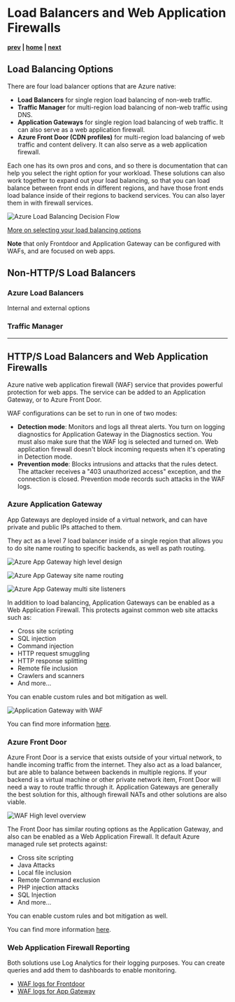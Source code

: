 # Load Balancers and Web Application Firewalls

**[prev](./topology-overview.md) | [home](./readme.md)  | [next](./routing.md)**

## Load Balancing Options

There are four load balancer options that are Azure native:

* **Load Balancers** for single region load balancing of non-web traffic.
* **Traffic Manager** for multi-region load balancing of non-web traffic using DNS.
* **Application Gateways** for single region load balancing of web traffic.  It can also serve as a web application firewall.
* **Azure Front Door (CDN profiles)** for multi-region load balancing of web traffic and content delivery.  It can also serve as a web application firewall.

Each one has its own pros and cons, and so there is documentation that can help you select the right option for your workload.  These solutions can also work together to expand out your load balancing, so that you can load balance between front ends in different regions, and have those front ends load balance inside of their regions to backend services.  You can also layer them in with firewall services.

![Azure Load Balancing Decision Flow](https://docs.microsoft.com/azure/architecture/guide/technology-choices/images/load-balancing-decision-tree.png)

[More on selecting your load balancing options](https://docs.microsoft.com/azure/architecture/guide/technology-choices/load-balancing-overview)

**Note** that only Frontdoor and Application Gateway can be configured with WAFs, and are focused on web apps.

## Non-HTTP/S Load Balancers

### Azure Load Balancers

Internal and external options

### Traffic Manager

---

## HTTP/S Load Balancers and Web Application Firewalls

Azure native web application firewall (WAF) service that provides powerful protection for web apps.  The service can be added to an Application Gateway, or to Azure Front Door.

WAF configurations can be set to run in one of two modes:

* **Detection mode**: Monitors and logs all threat alerts. You turn on logging diagnostics for Application Gateway in the Diagnostics section. You must also make sure that the WAF log is selected and turned on. Web application firewall doesn't block incoming requests when it's operating in Detection mode.
* **Prevention mode**: Blocks intrusions and attacks that the rules detect. The attacker receives a "403 unauthorized access" exception, and the connection is closed. Prevention mode records such attacks in the WAF logs.

### Azure Application Gateway

App Gateways are deployed inside of a virtual network, and can have private and public IPs attached to them.

They act as a level 7 load balancer inside of a single region that allows you to do site name routing to specific backends, as well as path routing.

![Azure App Gateway high level design](https://docs.microsoft.com/azure/application-gateway/media/application-gateway-url-route-overview/figure1-720.png)

![Azure App Gateway site name routing](https://docs.microsoft.com/azure/application-gateway/media/multiple-site-overview/multisite.png)

![Azure App Gateway multi site listeners](https://docs.microsoft.com/azure/application-gateway/media/multiple-site-overview/wildcard-listener-diag.png)

In addition to load balancing, Application Gateways can be enabled as a Web Application Firewall.  This protects against common web site attacks such as:

* Cross site scripting
* SQL injection
* Command injection
* HTTP request smuggling
* HTTP response splitting
* Remote file inclusion
* Crawlers and scanners
* And more...

You can enable custom rules and bot mitigation as well.

![Application Gateway with WAF](https://docs.microsoft.com/azure/web-application-firewall/media/ag-overview/waf1.png)

You can find more information [here](https://docs.microsoft.com/azure/web-application-firewall/ag/ag-overview).

### Azure Front Door

Azure Front Door is a service that exists outside of your virtual network, to handle incoming traffic from the internet.  They also act as a load balancer, but are able to balance between backends in multiple regions.  If your backend is a virtual machine or other private network item, Front Door will need a way to route traffic through it.  Application Gateways are generally the best solution for this, although firewall NATs and other solutions are also viable.

![WAF High level overview](https://docs.microsoft.com/azure/frontdoor/media/overview/front-door-overview.png)

The Front Door has similar routing options as the Application Gateway, and also can be enabled as a Web Application Firewall.  It default Azure managed rule set protects against:

* Cross site scripting
* Java Attacks
* Local file inclusion
* Remote Command exclusion
* PHP injection attacks
* SQL Injection
* And more...

You can enable custom rules and bot mitigation as well.

You can find more information [here](https://docs.microsoft.com/azure/web-application-firewall/afds/afds-overview).

### Web Application Firewall Reporting

Both solutions use Log Analytics for their logging purposes.  You can create queries and add them to dashboards to enable monitoring.

* [WAF logs for Frontdoor](https://docs.microsoft.com/azure/web-application-firewall/afds/waf-front-door-monitor)
* [WAF logs for App Gateway](https://docs.microsoft.com/azure/web-application-firewall/ag/application-gateway-waf-metrics)
